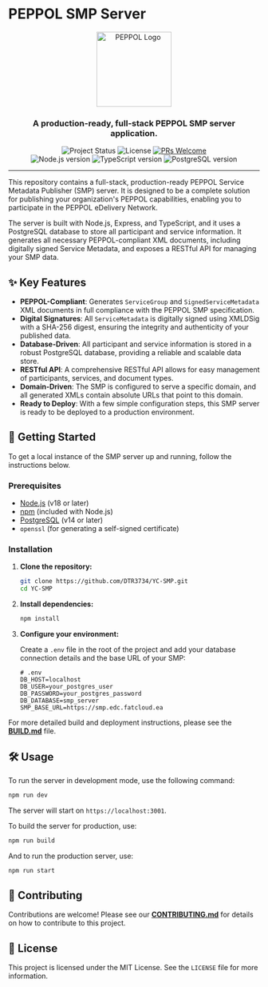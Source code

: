 # PEPPOL SMP Server

<p align="center">
  <a href="https://peppol.eu/" target="_blank">
    <img src="https://raw.githubusercontent.com/DTR3734/YC-SMP/main/assets/peppol-logo.svg" alt="PEPPOL Logo" width="150"/>
  </a>
</p>

<h3 align="center">A production-ready, full-stack PEPPOL SMP server application.</h3>

<p align="center">
  <img src="https://img.shields.io/badge/status-active-brightgreen" alt="Project Status"/>
  <img src="https://img.shields.io/badge/license-MIT-blue" alt="License"/>
  <a href="CONTRIBUTING.md">
    <img src="https://img.shields.io/badge/PRs-welcome-orange" alt="PRs Welcome"/>
  </a>
  <br/>
  <img src="https://img.shields.io/badge/Node.js-%3E%3D18.x-339933?logo=nodedotjs" alt="Node.js version"/>
  <img src="https://img.shields.io/badge/TypeScript-5.x-3178C6?logo=typescript" alt="TypeScript version"/>
  <img src="https://img.shields.io/badge/PostgreSQL-14.x-336791?logo=postgresql" alt="PostgreSQL version"/>
</p>

---

This repository contains a full-stack, production-ready PEPPOL Service Metadata Publisher (SMP) server. It is designed to be a complete solution for publishing your organization's PEPPOL capabilities, enabling you to participate in the PEPPOL eDelivery Network.

The server is built with Node.js, Express, and TypeScript, and it uses a PostgreSQL database to store all participant and service information. It generates all necessary PEPPOL-compliant XML documents, including digitally signed Service Metadata, and exposes a RESTful API for managing your SMP data.

## ✨ Key Features

-   **PEPPOL-Compliant**: Generates `ServiceGroup` and `SignedServiceMetadata` XML documents in full compliance with the PEPPOL SMP specification.
-   **Digital Signatures**: All `ServiceMetadata` is digitally signed using XMLDSig with a SHA-256 digest, ensuring the integrity and authenticity of your published data.
-   **Database-Driven**: All participant and service information is stored in a robust PostgreSQL database, providing a reliable and scalable data store.
-   **RESTful API**: A comprehensive RESTful API allows for easy management of participants, services, and document types.
-   **Domain-Driven**: The SMP is configured to serve a specific domain, and all generated XMLs contain absolute URLs that point to this domain.
-   **Ready to Deploy**: With a few simple configuration steps, this SMP server is ready to be deployed to a production environment.

## 🚀 Getting Started

To get a local instance of the SMP server up and running, follow the instructions below.

### Prerequisites

-   [Node.js](https://nodejs.org/) (v18 or later)
-   [npm](https://www.npmjs.com/) (included with Node.js)
-   [PostgreSQL](https://www.postgresql.org/) (v14 or later)
-   `openssl` (for generating a self-signed certificate)

### Installation

1.  **Clone the repository:**

    ```bash
    git clone https://github.com/DTR3734/YC-SMP.git
    cd YC-SMP
    ```

2.  **Install dependencies:**

    ```bash
    npm install
    ```

3.  **Configure your environment:**

    Create a `.env` file in the root of the project and add your database connection details and the base URL of your SMP:

    ```env
    # .env
    DB_HOST=localhost
    DB_USER=your_postgres_user
    DB_PASSWORD=your_postgres_password
    DB_DATABASE=smp_server
    SMP_BASE_URL=https://smp.edc.fatcloud.ea
    ```

For more detailed build and deployment instructions, please see the [**BUILD.md**](BUILD.md) file.

## 🛠️ Usage

To run the server in development mode, use the following command:

```bash
npm run dev
```

The server will start on `https://localhost:3001`.

To build the server for production, use:

```bash
npm run build
```

And to run the production server, use:

```bash
npm run start
```

## 🤝 Contributing

Contributions are welcome! Please see our [**CONTRIBUTING.md**](CONTRIBUTING.md) for details on how to contribute to this project.

## 📄 License

This project is licensed under the MIT License. See the `LICENSE` file for more information.
